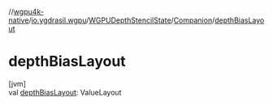 //[wgpu4k-native](../../../../index.md)/[io.ygdrasil.wgpu](../../index.md)/[WGPUDepthStencilState](../index.md)/[Companion](index.md)/[depthBiasLayout](depth-bias-layout.md)

# depthBiasLayout

[jvm]\
val [depthBiasLayout](depth-bias-layout.md): ValueLayout